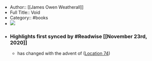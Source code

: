 - Author:: [[James Owen Weatherall]]
- Full Title:: Void
- Category:: #books
- ![](https://images-na.ssl-images-amazon.com/images/I/51SG0ztcYTL._SL200_.jpg)
- ### Highlights first synced by #Readwise [[November 23rd, 2020]]
    - has changed with the advent of ([Location 74](https://readwise.io/to_kindle?action=open&asin=B01M68OBVS&location=74))
